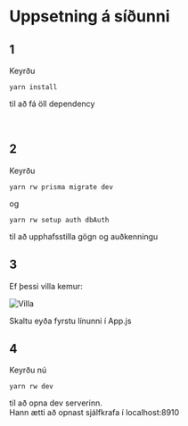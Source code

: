 
# Uppsetning á síðunni
## 1
Keyrðu
```
yarn install
````
til að fá öll dependency

<br>

## 2
Keyrðu
```
yarn rw prisma migrate dev
```
og
````
yarn rw setup auth dbAuth
````
til að upphafsstilla gögn og auðkenningu

## 3
Ef þessi villa kemur:

<img src="./web/public/appVilla.png" alt="Villa">

Skaltu eyða fyrstu línunni í App.js

## 4
Keyrðu nú
````
yarn rw dev
`````
til að opna dev serverinn. <br>
Hann ætti að opnast sjálfkrafa í <a>localhost:8910</a>



